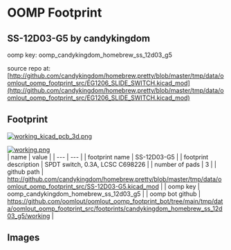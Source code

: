 # OOMP Footprint  
## SS-12D03-G5  by candykingdom  
  
oomp key: oomp_candykingdom_homebrew_ss_12d03_g5  
  
source repo at: [http://github.com/candykingdom/homebrew.pretty/blob/master/tmp/data/oomlout_oomp_footprint_src/‎EG1206‎_SLIDE_SWITCH.kicad_mod](http://github.com/candykingdom/homebrew.pretty/blob/master/tmp/data/oomlout_oomp_footprint_src/‎EG1206‎_SLIDE_SWITCH.kicad_mod)  
## Footprint  
  
[![working_kicad_pcb_3d.png](working_kicad_pcb_3d_600.png)](working_kicad_pcb_3d.png)  
  
[![working.png](working_600.png)](working.png)  
| name | value | 
| --- | --- | 
| footprint name | SS-12D03-G5 | 
| footprint description | SPDT switch, 0.3A, LCSC C698226 | 
| number of pads | 3 | 
| github path | http://github.com/candykingdom/homebrew.pretty/blob/master/tmp/data/oomlout_oomp_footprint_src/SS-12D03-G5.kicad_mod | 
| oomp key | oomp_candykingdom_homebrew_ss_12d03_g5 | 
| oomp bot github | https://github.com/oomlout/oomlout_oomp_footprint_bot/tree/main/tmp/data/oomlout_oomp_footprint_src/footprints/candykingdom_homebrew_ss_12d03_g5/working | 
## Images  
